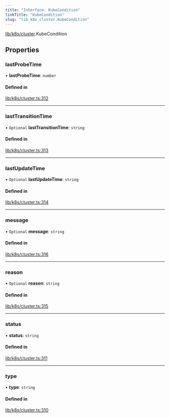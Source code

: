 ```yaml
---
title: "Interface: KubeCondition"
linkTitle: "KubeCondition"
slug: "lib_k8s_cluster.KubeCondition"
---
```


[lib/k8s/cluster](../modules/lib_k8s_cluster.md).KubeCondition

## Properties

### lastProbeTime

• **lastProbeTime**: `number`

#### Defined in

[lib/k8s/cluster.ts:312](https://github.com/kinvolk/headlamp/blob/168f394/frontend/src/lib/k8s/cluster.ts#L312)

___

### lastTransitionTime

• `Optional` **lastTransitionTime**: `string`

#### Defined in

[lib/k8s/cluster.ts:313](https://github.com/kinvolk/headlamp/blob/168f394/frontend/src/lib/k8s/cluster.ts#L313)

___

### lastUpdateTime

• `Optional` **lastUpdateTime**: `string`

#### Defined in

[lib/k8s/cluster.ts:314](https://github.com/kinvolk/headlamp/blob/168f394/frontend/src/lib/k8s/cluster.ts#L314)

___

### message

• `Optional` **message**: `string`

#### Defined in

[lib/k8s/cluster.ts:316](https://github.com/kinvolk/headlamp/blob/168f394/frontend/src/lib/k8s/cluster.ts#L316)

___

### reason

• `Optional` **reason**: `string`

#### Defined in

[lib/k8s/cluster.ts:315](https://github.com/kinvolk/headlamp/blob/168f394/frontend/src/lib/k8s/cluster.ts#L315)

___

### status

• **status**: `string`

#### Defined in

[lib/k8s/cluster.ts:311](https://github.com/kinvolk/headlamp/blob/168f394/frontend/src/lib/k8s/cluster.ts#L311)

___

### type

• **type**: `string`

#### Defined in

[lib/k8s/cluster.ts:310](https://github.com/kinvolk/headlamp/blob/168f394/frontend/src/lib/k8s/cluster.ts#L310)
